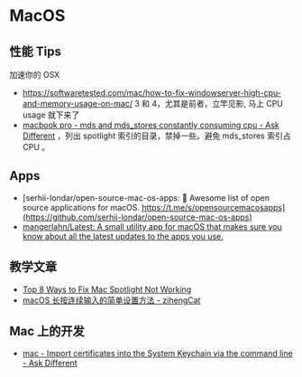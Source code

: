 MacOS
===

## 性能 Tips

加速你的 OSX

- https://softwaretested.com/mac/how-to-fix-windowserver-high-cpu-and-memory-usage-on-mac/ 
3 和 4，尤其是前者，立竿见影, 马上 CPU usage 就下来了
- [macbook pro - mds and mds_stores constantly consuming cpu - Ask Different](https://apple.stackexchange.com/questions/144474/mds-and-mds-stores-constantly-consuming-cpu) ，列出 spotlight 索引的目录，禁掉一些。避免 mds_stores 索引占 CPU 。


## Apps

- [serhii-londar/open-source-mac-os-apps: 🚀 Awesome list of open source applications for macOS. https://t.me/s/opensourcemacosapps](https://github.com/serhii-londar/open-source-mac-os-apps)
- [mangerlahn/Latest: A small utility app for macOS that makes sure you know about all the latest updates to the apps you use.](https://github.com/mangerlahn/latest)

## 教学文章

- [Top 8 Ways to Fix Mac Spotlight Not Working](https://www.anyrecover.com/mac-tips/mac-spotlight-not-working/)
- [macOS 长按连续输入的简单设置方法 - zihengCat](https://zihengcat.github.io/2018/08/02/simple-ways-to-set-macos-consecutive-input/)


## Mac 上的开发

- [mac - Import certificates into the System Keychain via the command line - Ask Different](https://apple.stackexchange.com/questions/80623/import-certificates-into-the-system-keychain-via-the-command-line)